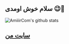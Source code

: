 ## سلام خوش اومدی 😉👋
![AmiiirCom's github stats](https://github-readme-stats.vercel.app/api?username=AmiiirCom&show_icons=true&theme=tokyonight)
## [سایت من](http://itamir7.ir/)
